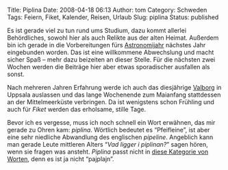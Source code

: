 Title: Piplina
Date: 2008-04-18 06:13
Author: tom
Category: Schweden
Tags: Feiern, Fiket, Kalender, Reisen, Urlaub
Slug: piplina
Status: published

Es ist gerade viel zu tun rund ums Studium, dazu kommt allerlei
Behördliches, sowohl hier als auch Relikte aus der alten Heimat.
Außerdem bin ich gerade in die Vorbereitungen fürs
[Astronomijahr](http://www.astronomi2009.se/) nächstes Jahr eingebunden
worden. Das ist eine willkommene Abwechslung und macht sicher Spaß –
mehr dazu beizeiten an dieser Stelle. Für die nächsten zwei Wochen
werden die Beiträge hier aber etwas sporadischer ausfallen als sonst.

Nach mehreren Jahren Erfahrung werde ich auch das diesjährige
[Valborg](http://www.fiket.de/2006/04/30/wort-der-woche-valborg/) in
Uppsala auslassen und das lange Wochenende zum Maianfang stattdessen an
der Mittelmeerküste verbringen. Da ist wenigstens schon Frühling und
auch für *Fiket* werden das erholsame, stille Tage.

Bevor ich es vergesse, muss ich noch schnell ein Wort erwähnen, das mir
gerade zu Ohren kam: *piplina*. Wörtlich bedeutet es “Pfeifleine”, ist
aber eine sehr niedliche Abwandlung des englischen *pipeline*. Angeblich
kann man gerade Leute mittleren Alters “*Vad ligger i piplinan?*” sagen
hören, wenn sie fragen was ansteht. *Piplina* passt nicht in [diese
Kategorie von
Worten](http://www.fiket.de/2007/07/04/schreiben-wie-mans-spricht/),
denn es ist ja nicht “pajplajn”.

